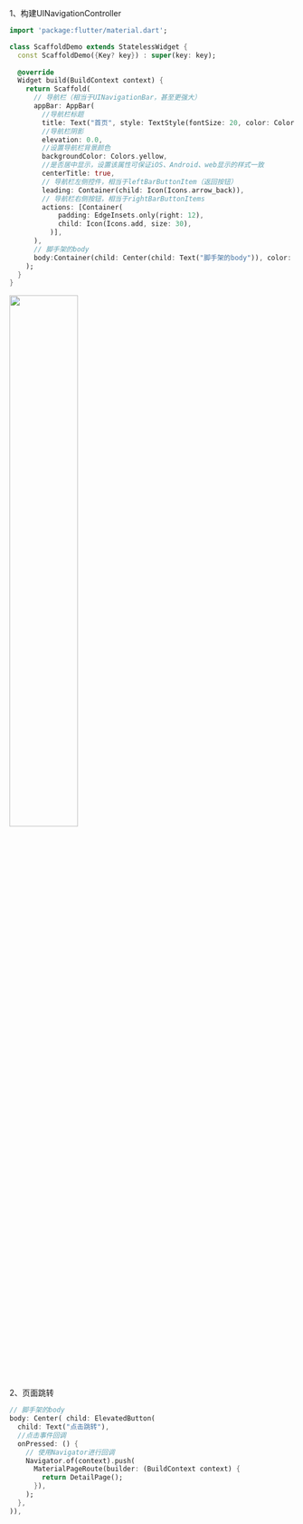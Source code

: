 1、构建UINavigationController

```Dart
import 'package:flutter/material.dart';

class ScaffoldDemo extends StatelessWidget {
  const ScaffoldDemo({Key? key}) : super(key: key);
  
  @override
  Widget build(BuildContext context) {
    return Scaffold(
      // 导航栏（相当于UINavigationBar，甚至更强大）
      appBar: AppBar(
        //导航栏标题
        title: Text("首页", style: TextStyle(fontSize: 20, color: Colors.black)),
        //导航栏阴影
        elevation: 0.0,
        //设置导航栏背景颜色
        backgroundColor: Colors.yellow,
        //是否居中显示，设置该属性可保证iOS、Android、web显示的样式一致
        centerTitle: true,
        // 导航栏左侧控件，相当于leftBarButtonItem（返回按钮）
        leading: Container(child: Icon(Icons.arrow_back)),
        // 导航栏右侧按钮，相当于rightBarButtonItems
        actions: [Container(
            padding: EdgeInsets.only(right: 12),
            child: Icon(Icons.add, size: 30),
          )],
      ),
      // 脚手架的body
      body:Container(child: Center(child: Text("脚手架的body")), color: Colors.red),
    );
  }
}
```

<img src="https://xudusheng.github.io/document/zh-cn/Flutter笔记/2个小时快速入门/images/4.1.png" width="49%">

<!-- ![4.1 效果图](/images/4.1.png)![4.1 效果图](./images/4.1.png) -->


2、页面跳转
```Dart
// 脚手架的body
body: Center( child: ElevatedButton(
  child: Text("点击跳转"),
  //点击事件回调
  onPressed: () {
   	// 使用Navigator进行回调
    Navigator.of(context).push(
      MaterialPageRoute(builder: (BuildContext context) {
        return DetailPage();
      }),
    );
  },
)),
```